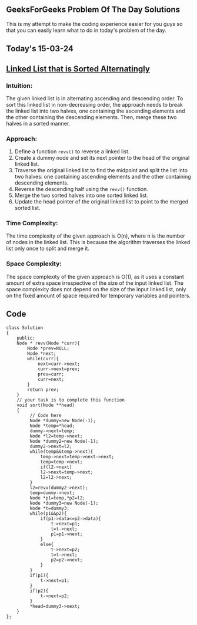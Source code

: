 ## GeeksForGeeks Problem Of The Day Solutions

This is my attempt to make the coding experience easier for you guys so that you can easily learn what to do in today's problem of the day.

## Today's 15-03-24 

## [Linked List that is Sorted Alternatingly](https://www.geeksforgeeks.org/problems/linked-list-that-is-sorted-alternatingly/1)

### Intuition:
The given linked list is in alternating ascending and descending order. To sort this linked list in non-decreasing order, the approach needs to break the linked list into two halves, one containing the ascending elements and the other containing the descending elements. Then, merge these two halves in a sorted manner.

### Approach:
1. Define a function `revv()` to reverse a linked list.
2. Create a dummy node and set its next pointer to the head of the original linked list.
3. Traverse the original linked list to find the midpoint and split the list into two halves: one containing ascending elements and the other containing descending elements.
4. Reverse the descending half using the `revv()` function.
5. Merge the two sorted halves into one sorted linked list.
6. Update the head pointer of the original linked list to point to the merged sorted list.

### Time Complexity:
The time complexity of the given approach is O(n), where n is the number of nodes in the linked list. This is because the algorithm traverses the linked list only once to split and merge it.

### Space Complexity:
The space complexity of the given approach is O(1), as it uses a constant amount of extra space irrespective of the size of the input linked list. The space complexity does not depend on the size of the input linked list, only on the fixed amount of space required for temporary variables and pointers.


## Code

```
class Solution
{
    public:
    Node * revv(Node *curr){
        Node *prev=NULL;
        Node *next;
        while(curr){
            next=curr->next;
            curr->next=prev;
            prev=curr;
            curr=next;
        }
        return prev;
    }
    // your task is to complete this function
    void sort(Node **head)
    {
         // Code here
         Node *dummy=new Node(-1);
         Node *temp=*head;
         dummy->next=temp;
         Node *l2=temp->next;
         Node *dummy2=new Node(-1);
         dummy2->next=l2;
         while(temp&&temp->next){
             temp->next=temp->next->next;
             temp=temp->next;
             if(l2->next)
             l2->next=temp->next;
             l2=l2->next;
         }
         l2=revv(dummy2->next);
         temp=dummy->next;
         Node *p1=temp,*p2=l2;
         Node *dummy3=new Node(-1);
         Node *t=dummy3;
         while(p1&&p2){
             if(p1->data<=p2->data){
                 t->next=p1;
                 t=t->next;
                 p1=p1->next;
             }
             else{
                 t->next=p2;
                 t=t->next;
                 p2=p2->next;
             }
         }
         if(p1){
             t->next=p1;
         }
         if(p2){
             t->next=p2;
         }
         *head=dummy3->next;
    }
};
        
```